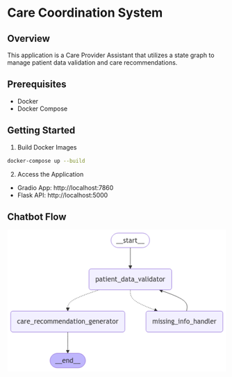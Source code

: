 # Care Coordination System

## Overview
This application is a Care Provider Assistant that utilizes a state graph to manage patient data validation and care recommendations.


## Prerequisites
- Docker
- Docker Compose

## Getting Started


1. Build Docker Images
```bash
docker-compose up --build
```

2. Access the Application
- Gradio App: http://localhost:7860
- Flask API: http://localhost:5000

## Chatbot Flow

![Chatbot Flow](./graph.png)



